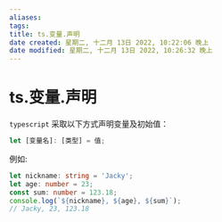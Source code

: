 ```yaml
---
aliases: 
tags: 
title: ts.变量.声明
date created: 星期二, 十二月 13日 2022, 10:22:06 晚上
date modified: 星期二, 十二月 13日 2022, 10:26:32 晚上
---
```


# ts.变量.声明

`typescript` 采取以下方式声明变量及初始值：

```typescript
let [变量名]: [类型] = 值;
```

例如:

```typescript
let nickname: string = 'Jacky';  
let age: number = 23;  
const sum: number = 123.18;  
console.log(`${nickname}, ${age}, ${sum}`);
// Jacky, 23, 123.18
```
